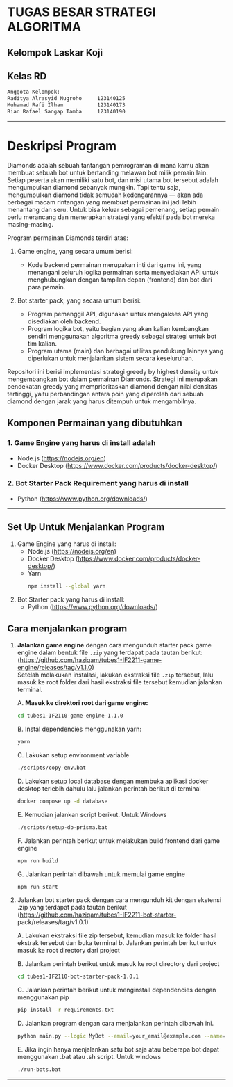 # TUGAS BESAR STRATEGI ALGORITMA 
## Kelompok Laskar Koji
## Kelas RD

```bash
Anggota Kelompok:
Raditya Alrasyid Nugroho     123140125
Muhamad Rafi Ilham           123140173
Rian Rafael Sangap Tamba     123140190
```
---

# Deskripsi Program

Diamonds adalah sebuah tantangan pemrograman di mana kamu akan membuat sebuah bot untuk bertanding melawan bot milik pemain lain. Setiap peserta akan memiliki satu bot, dan misi utama bot tersebut adalah mengumpulkan diamond sebanyak mungkin. Tapi tentu saja, mengumpulkan diamond tidak semudah kedengarannya — akan ada berbagai macam rintangan yang membuat permainan ini jadi lebih menantang dan seru. Untuk bisa keluar sebagai pemenang, setiap pemain perlu merancang dan menerapkan strategi yang efektif pada bot mereka masing-masing.

Program permainan Diamonds terdiri atas:
1. Game engine, yang secara umum berisi:
   - Kode backend permainan merupakan inti dari game ini, yang menangani seluruh logika permainan serta menyediakan API untuk menghubungkan dengan tampilan depan (frontend)     dan bot dari para pemain.

2. Bot starter pack, yang secara umum berisi:
   - Program pemanggil API, digunakan untuk mengakses API yang disediakan oleh backend.
   - Program logika bot, yaitu bagian yang akan kalian kembangkan sendiri menggunakan algoritma greedy sebagai strategi untuk bot tim kalian.
   - Program utama (main) dan berbagai utilitas pendukung lainnya yang diperlukan untuk menjalankan sistem secara keseluruhan.

Repositori ini berisi implementasi strategi greedy by highest density untuk mengembangkan bot dalam permainan Diamonds. Strategi ini merupakan pendekatan greedy yang memprioritaskan diamond dengan nilai densitas tertinggi, yaitu perbandingan antara poin yang diperoleh dari sebuah diamond dengan jarak yang harus ditempuh untuk mengambilnya.

## Komponen Permainan yang dibutuhkan

### 1. Game Engine yang harus di install adalah
- Node.js (https://nodejs.org/en)
- Docker Desktop (https://www.docker.com/products/docker-desktop/)

### 2. Bot Starter Pack Requirement yang harus di install
- Python (https://www.python.org/downloads/)


---

## Set Up Untuk Menjalankan Program
1. Game Engine yang harus di install:
   - Node.js (https://nodejs.org/en)
   - Docker Desktop (https://www.docker.com/products/docker-desktop/)
   - Yarn
     ```bash
     npm install --global yarn

2. Bot Starter pack yang harus di install:
   - Python (https://www.python.org/downloads/)

## Cara menjalankan program

1. **Jalankan game engine** dengan cara mengunduh starter pack game engine dalam bentuk file `.zip` yang terdapat pada tautan berikut:
   (https://github.com/haziqam/tubes1-IF2211-game-engine/releases/tag/v1.1.0)  
   Setelah melakukan instalasi, lakukan ekstraksi file `.zip` tersebut, lalu masuk ke root folder dari hasil ekstraksi file tersebut kemudian jalankan terminal.

   A. **Masuk ke direktori root dari game engine:**
   ```bash
   cd tubes1-IF2110-game-engine-1.1.0
   ```

   B. Instal dependencies menggunakan yarn:
   ```bash
   yarn
   ```
   C. Lakukan setup environment variable
   ```bash
   ./scripts/copy-env.bat
   ```

   D. Lakukan setup local database dengan membuka aplikasi docker desktop terlebih dahulu lalu jalankan perintah berikut di terminal
   ```bash
   docker compose up -d database
   ```

   E. Kemudian jalankan script berikut. Untuk Windows
   ```bash
   ./scripts/setup-db-prisma.bat
   ```
   F. Jalankan perintah berikut untuk melakukan build frontend dari game engine
   ```bash
   npm run build
   ```
   G. Jalankan perintah dibawah untuk memulai game engine
   ```bash
   npm run start
   ```

3. Jalankan bot starter pack dengan cara mengunduh kit dengan ekstensi .zip yang terdapat pada tautan berikut (https://github.com/haziqam/tubes1-IF2211-bot-starter-    pack/releases/tag/v1.0.1)

   A.  Lakukan ekstraksi file zip tersebut, kemudian masuk ke folder hasil ekstrak tersebut dan buka terminal b. Jalankan perintah berikut untuk masuk ke root directory           dari project

   B. Jalankan perintah berikut untuk masuk ke root directory dari project
   ```bash
   cd tubes1-IF2110-bot-starter-pack-1.0.1
   ```
   C. Jalankan perintah berikut untuk menginstall dependencies dengan menggunakan pip
   ```bash
   pip install -r requirements.txt
   ```
   D. Jalankan program dengan cara menjalankan perintah dibawah ini.
   ```bash
   python main.py --logic MyBot --email=your_email@example.com --name=your_name --password=your_password --team etimo
   ```
   E. Jika ingin hanya menjalankan satu bot saja atau beberapa bot dapat menggunakan .bat atau .sh script. Untuk windows
   ```bash
   ./run-bots.bat
   ```
   


---
